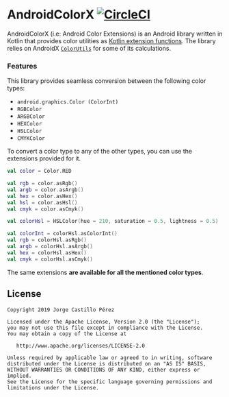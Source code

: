 AndroidColorX [![CircleCI](https://circleci.com/gh/JorgeCastilloPrz/AndroidColorX/tree/master.svg?style=svg&circle-token=5cd5f9a1d941936290fde62a8321f9bf9d60f2c5)](https://circleci.com/gh/JorgeCastilloPrz/AndroidColorX/tree/master)
======

AndroidColorX (i.e: Android Color Extensions) is an Android library written in Kotlin that provides color utilities as [Kotlin extension functions](https://kotlinlang.org/docs/tutorials/kotlin-for-py/extension-functionsproperties.html). The library relies on AndroidX [`ColorUtils`](https://developer.android.com/reference/kotlin/androidx/core/graphics/ColorUtils) for some of its calculations.


### Features

This library provides seamless conversion between the following color types:

* `android.graphics.Color (ColorInt)`
* `RGBColor`
* `ARGBColor`
* `HEXColor`
* `HSLColor`
* `CMYKColor`

To convert a color type to any of the other types, you can use the extensions provided for it.

```kotlin
val color = Color.RED

val rgb = color.asRgb()
val argb = color.asArgb()
val hex = color.asHex()
val hsl = color.asHsl()
val cmyk = color.asCmyk()

val colorHsl = HSLColor(hue = 210, saturation = 0.5, lightness = 0.5)

val colorInt = colorHsl.asColorInt()
val rgb = colorHsl.asRgb()
val argb = colorHsl.asArgb()
val hex = colorHsl.asHex()
val cmyk = colorHsl.asCmyk()
```

The same extensions **are available for all the mentioned color types**.

License
-------

    Copyright 2019 Jorge Castillo Pérez

    Licensed under the Apache License, Version 2.0 (the "License");
    you may not use this file except in compliance with the License.
    You may obtain a copy of the License at

       http://www.apache.org/licenses/LICENSE-2.0

    Unless required by applicable law or agreed to in writing, software
    distributed under the License is distributed on an "AS IS" BASIS,
    WITHOUT WARRANTIES OR CONDITIONS OF ANY KIND, either express or implied.
    See the License for the specific language governing permissions and
    limitations under the License.


